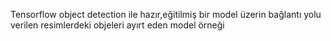Tensorflow object detection ile hazır,eğitilmiş  bir model üzerin bağlantı yolu verilen resimlerdeki objeleri ayırt eden model örneği
